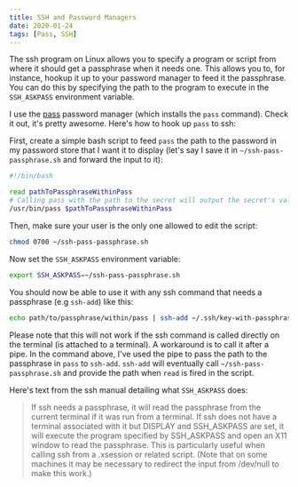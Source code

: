 ```yaml
---
title: SSH and Password Managers
date: 2020-01-24
tags: [Pass, SSH]
---
```


The ssh program on Linux allows you to specify a program or script from where it should get a passphrase when it needs one. This allows you to, for instance, hookup it up to your password manager to feed it the passphrase. You can do this by specifying the path to the program to execute in the `SSH_ASKPASS` environment variable.

I use the [pass](https://www.passwordstore.org/) password manager (which installs the `pass` command). Check it out, it's pretty awesome. Here's how to hook up `pass` to ssh:

First, create a simple bash script to feed `pass` the path to the password in my password store that I want it to display (let's say I save it in `~/ssh-pass-passphrase.sh` and forward the input to it):

```sh
#!/bin/bash

read pathToPassphraseWithinPass
# Calling pass with the path to the secret will output the secret's value 
/usr/bin/pass $pathToPassphraseWithinPass
```

Then, make sure your user is the only one allowed to edit the script:

```sh
chmod 0700 ~/ssh-pass-passphrase.sh
```

Now set the `SSH_ASKPASS` environment variable:

```sh
export SSH_ASKPASS=~/ssh-pass-passphrase.sh
```

You should now be able to use it with any ssh command that needs a passphrase (e.g `ssh-add`) like this:

```sh
echo path/to/passphrase/within/pass | ssh-add ~/.ssh/key-with-passphrase
```

Please note that this will not work if the ssh command is called directly on the terminal (is attached to a terminal). A workaround is to call it after a pipe. In the command above, I've used the pipe to pass the path to the passphrase in `pass` to `ssh-add`. `ssh-add` will eventually call `~/ssh-pass-passphrase.sh` and provide the path when `read` is fired in the script.

Here's text from the ssh manual detailing what `SSH_ASKPASS` does:

> If ssh needs a passphrase, it will read the passphrase from the current terminal if it was run from a terminal.  If ssh does not have a terminal associated with it but DISPLAY and SSH_ASKPASS are set, it will execute the program specified by SSH_ASKPASS and open an X11 window to read the passphrase.  This is particularly useful when calling ssh from a .xsession or related script.  (Note that on some machines it may be necessary to redirect the input from /dev/null to make this work.)
